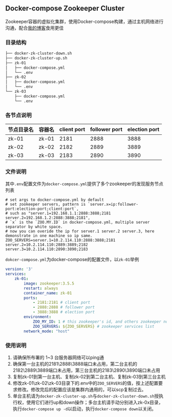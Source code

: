 ## Docker-compose Zookeeper Cluster

Zookeeper容器的虚拟化集群，使用Docker-compose构建，通过主机网络进行沟通，配合[我的博客](https://www.cnblogs.com/hellxz/p/docker_zookeeper_cluster_and_kafka_cluster.html)食用更佳

### 目录结构

```bash
├── docker-zk-cluster-down.sh
├── docker-zk-cluster-up.sh
├── zk-01
│   ├── docker-compose.yml
│   └── .env
├── zk-02
│   ├── docker-compose.yml
│   └── .env
└── zk-03
    ├── docker-compose.yml
    └── .env
```

### 各节点说明

| 节点目录名 | 容器名 | client port | follower port | election port |
| ---------- | ------ | ----------- | ------------- | ------------- |
| zk-01      | zk-01  | 2181        | 2888          | 3888          |
| zk-02      | zk-02  | 2182        | 2889          | 3889          |
| zk-03      | zk-03  | 2183        | 2890          | 3890          |

### 文件说明

其中`.env`配置文件为`docker-compose.yml`提供了多个zookeeper的发现服务节点列表

```properties
# set args to docker-compose.yml by default
# set zookeeper servers, pattern is `server.x=ip:follower-port:election-port;client:port`,
# such as "server.1=192.168.1.1:2888:3888;2181 server.2=192.168.1.2:2888:3888;2181", 
# `x` is the `ZOO.MY.ID` in docker-compose.yml, multiple server separator by white space.
# now you can overide the ip for server.1 server.2 server.3, here demonstrate in one machine so ip same.
ZOO_SERVERS=server.1=10.2.114.110:2888:3888;2181 server.2=10.2.114.110:2889:3889;2182 server.3=10.2.114.110:2890:3890;2183
```

`dokcer-compose.yml`为docker-compose的配置文件，以`zk-01`举例

```yaml
version: '3'
services:
    zk-01:
        image: zookeeper:3.5.5
        restart: always
        container_name: zk-01
        ports:
            - 2181:2181 # client port
            - 2888:2888 # follower port
            - 3888:3888 # election port
        environment:
            ZOO_MY_ID: 1 # this zookeeper's id, and others zookeeper node distinguishing
            ZOO_SERVERS: ${ZOO_SERVERS} # zookeeper services list
        network_mode: "host"
```

### 使用说明

1. 请确保所布署的 1~3 台服务器网络可以ping通
2. 确保第一台主机的2181\2888\3888端口未占用，第二台主机的2182\2889\3889端口未占用，第三台主机的2183\2890\3890端口未占用
3. 复制zk-01到第一台主机、复制zk-02到第二台主机、复制zk-03到第三台主机
4. 修改zk-01\zk-02\zk-03目录下的.env中的`ZOO_SERVERS`的值，按上述配置要求修改。修改完后的配置应该是集群内通用的，可以scp复制过去。
5. 单台主机请为`docker-zk-cluster-up.sh`与`docker-zk-cluster-down.sh`授执行权，使用它们进行up和down操作；多台主机请手动分别进入zk-0x目录，执行`docker-compose up -d`以启动，执行`docker-compose down`以关闭。